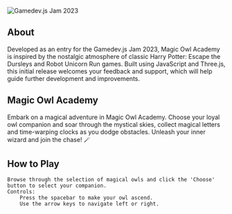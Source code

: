 ![Gamedev.js Jam 2023](https://i.ibb.co/rtZDy7n/Magic-Owl-Academy-Demo1.gif)


## About

Developed as an entry for the Gamedev.js Jam 2023, Magic Owl Academy is inspired by the nostalgic atmosphere of classic Harry Potter: Escape the Dursleys and Robot Unicorn Run games. Built using JavaScript and Three.js, this initial release welcomes your feedback and support, which will help guide further development and improvements.

## Magic Owl Academy

Embark on a magical adventure in Magic Owl Academy. Choose your loyal owl companion and soar through the mystical skies, collect magical letters and time-warping clocks as you dodge obstacles. Unleash your inner wizard and join the chase! 🪄

## How to Play

    Browse through the selection of magical owls and click the 'Choose' button to select your companion.
    Controls:
        Press the spacebar to make your owl ascend.
        Use the arrow keys to navigate left or right.
